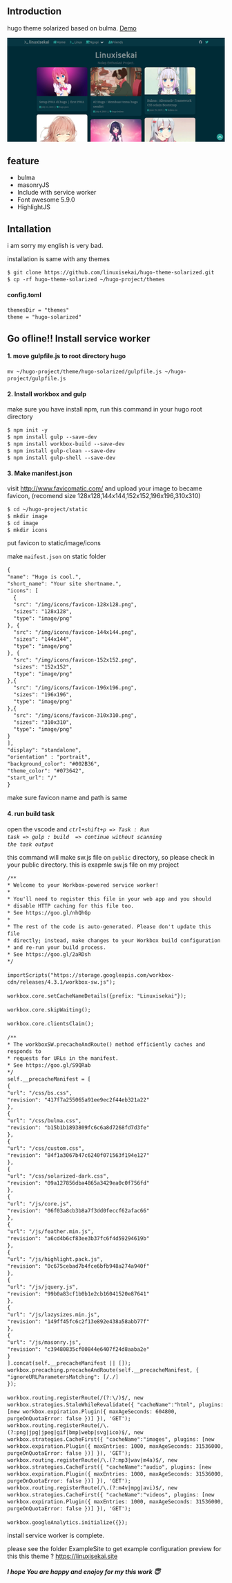 ## Introduction

hugo theme solarized based on bulma. <a href="https://linuxisekai.site">Demo</a>


<img src="/images/screenshoot.png">


## feature

<ul>
<li>bulma</li>
<li>masonryJS</li>
<li>Include with service worker</li>
<li>Font awesome 5.9.0</li>
<li>HighlightJS</li>
</ul>

## Intallation
i am sorry my english is very bad.

installation is same with any themes

    $ git clone https://github.com/linuxisekai/hugo-theme-solarized.git
    $ cp -rf hugo-theme-solarized ~/hugo-project/themes

#### config.toml

    themesDir = "themes"
    theme = "hugo-solarized"

## Go ofline!! Install service worker

#### 1. move gulpfile.js to root directory hugo

    mv ~/hugo-project/theme/hugo-solarized/gulpfile.js ~/hugo-project/gulpfile.js

#### 2. Install workbox and gulp
make sure you have install npm, run this command in your hugo root directory

    $ npm init -y
    $ npm install gulp --save-dev
    $ npm install workbox-build --save-dev
    $ npm install gulp-clean --save-dev
    $ npm install gulp-shell --save-dev

#### 3. Make manifest.json

visit http://www.favicomatic.com/ and upload your image to became favicon, (recomend size 128x128,144x144,152x152,196x196,310x310)

    $ cd ~/hugo-project/static
    $ mkdir image
    $ cd image
    $ mkdir icons

put favicon to static/image/icons

make <code>maifest.json</code> on static folder

    {
    "name": "Hugo is cool.",
    "short_name": "Your site shortname.",
    "icons": [
      {
      "src": "/img/icons/favicon-128x128.png",
      "sizes": "128x128",
      "type": "image/png"
    }, {
      "src": "/img/icons/favicon-144x144.png",
      "sizes": "144x144",
      "type": "image/png"
    }, {
      "src": "/img/icons/favicon-152x152.png",
      "sizes": "152x152",
      "type": "image/png"
    },{
      "src": "/img/icons/favicon-196x196.png",
      "sizes": "196x196",
      "type": "image/png"
    },{
      "src": "/img/icons/favicon-310x310.png",
      "sizes": "310x310",
      "type": "image/png"
    }
    ],
    "display": "standalone",
    "orientation" : "portrait",
    "background_color": "#002B36",
    "theme_color": "#073642",
    "start_url": "/"
    }

make sure favicon name and path is same

#### 4. run build task

open the vscode and <code><i>ctrl+shift+p</i> => <i>Task : Run task</i> => <i>gulp : build </i> => <i>continue without scanning the task output</i></code>

this command will make sw.js file on <code>public</code> directory, so please check in your public directory.
this is exapmle sw.js file on my project 

    /**
    * Welcome to your Workbox-powered service worker!
    *
    * You'll need to register this file in your web app and you should
    * disable HTTP caching for this file too.
    * See https://goo.gl/nhQhGp
    *
    * The rest of the code is auto-generated. Please don't update this file
    * directly; instead, make changes to your Workbox build configuration
    * and re-run your build process.
    * See https://goo.gl/2aRDsh
    */

    importScripts("https://storage.googleapis.com/workbox-cdn/releases/4.3.1/workbox-sw.js");

    workbox.core.setCacheNameDetails({prefix: "Linuxisekai"});

    workbox.core.skipWaiting();

    workbox.core.clientsClaim();

    /**
    * The workboxSW.precacheAndRoute() method efficiently caches and responds to
    * requests for URLs in the manifest.
    * See https://goo.gl/S9QRab
    */
    self.__precacheManifest = [
    {
    "url": "/css/bs.css",
    "revision": "417f7a255065a91ee9ec2f44eb321a22"
    },
    {
    "url": "/css/bulma.css",
    "revision": "b15b1b1893809fc6c6a8d7268fd7d3fe"
    },
    {
    "url": "/css/custom.css",
    "revision": "84f1a3067b47c6240f071563f194e127"
    },
    {
    "url": "/css/solarized-dark.css",
    "revision": "09a127856dba4865a3429ea0c0f756fd"
    },
    {
    "url": "/js/core.js",
    "revision": "06f03a8cb3b8a7f3dd0feccf62afac66"
    },
    {
    "url": "/js/feather.min.js",
    "revision": "a6cd4b6cf83ee3b37fc6f4d59294619b"
    },
    {
    "url": "/js/highlight.pack.js",
    "revision": "0c675cebad7b4fce6bfb948a274a940f"
    },
    {
    "url": "/js/jquery.js",
    "revision": "99b0a83cf1b0b1e2cb16041520e87641"
    },
    {
    "url": "/js/lazysizes.min.js",
    "revision": "149ff45fc6c2f13e892e438a58abb77f"
    },
    {
    "url": "/js/masonry.js",
    "revision": "c39480835cf00844e6407f24d8aaba2e"
    }
    ].concat(self.__precacheManifest || []);
    workbox.precaching.precacheAndRoute(self.__precacheManifest, {
    "ignoreURLParametersMatching": [/./]
    });

    workbox.routing.registerRoute(/(?:\/)$/, new workbox.strategies.StaleWhileRevalidate({ "cacheName":"html", plugins: [new workbox.expiration.Plugin({ maxAgeSeconds: 604800, purgeOnQuotaError: false })] }), 'GET');
    workbox.routing.registerRoute(/\.(?:png|jpg|jpeg|gif|bmp|webp|svg|ico)$/, new workbox.strategies.CacheFirst({ "cacheName":"images", plugins: [new workbox.expiration.Plugin({ maxEntries: 1000, maxAgeSeconds: 31536000, purgeOnQuotaError: false })] }), 'GET');
    workbox.routing.registerRoute(/\.(?:mp3|wav|m4a)$/, new workbox.strategies.CacheFirst({ "cacheName":"audio", plugins: [new workbox.expiration.Plugin({ maxEntries: 1000, maxAgeSeconds: 31536000, purgeOnQuotaError: false })] }), 'GET');
    workbox.routing.registerRoute(/\.(?:m4v|mpg|avi)$/, new workbox.strategies.CacheFirst({ "cacheName":"videos", plugins: [new workbox.expiration.Plugin({ maxEntries: 1000, maxAgeSeconds: 31536000, purgeOnQuotaError: false })] }), 'GET');

    workbox.googleAnalytics.initialize({});

install service worker is complete.

please see the folder ExampleSite to get example configuration
preview for this this theme ? https://linuxisekai.site

##### I hope You are happy and enojoy for my this work 😇
